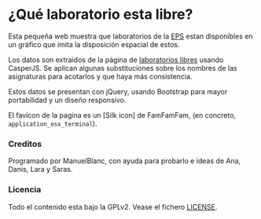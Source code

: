 # ¿Qué laboratorio esta libre?

Esta pequeña web muestra que laboratorios de la [EPS] estan disponibles en un gráfico que imita la disposición espacial de estos.

Los datos son extraidos de la página de [laboratorios libres][labs_libres] usando CasperJS. Se aplican algunas substituciones sobre los nombres de las asignaturas para acotarlos y que haya más consistencia.

Estos datos se presentan con jQuery, usando Bootstrap para mayor portabilidad y un diseño responsivo.

El favicon de la pagina es un [Silk icon] de FamFamFam, (en concreto, `application_osx_terminal`).

[labs_libres]: http://www.eps.uam.es/nueva_web/lab_libres.php
[eps]: www.ii.uam.es/
[famfamfam]: http://www.famfamfam.com/lab/icons/silk/

### Creditos

Programado por ManuelBlanc, con ayuda para probarlo e ideas de Ana, Danis, Lara y Saras.

### Licencia

Todo el contenido esta bajo la GPLv2. Vease el fichero [LICENSE](LICENSE).
